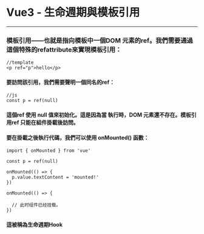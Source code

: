 # Vue3 - 生命週期與模板引用
---
### 模板引用——也就是指向模板中一個DOM 元素的ref。我們需要通過這個特殊的refattribute來實現模板引用：
```
//template
<p ref="p">hello</p>
```
#### 要訪問該引用，我們需要聲明一個同名的ref：
```
//js
const p = ref(null)
```
#### 這個ref 使用 null 值來初始化。這是因為當 執行時，DOM 元素還不存在。模板引用ref 只能在組件掛載後訪問。
#### 要在掛載之後執行代碼，我們可以使用 onMounted() 函數：
```
import { onMounted } from 'vue'

const p = ref(null)

onMounted(() => {
  p.value.textContent = 'mounted!'
})

onMounted(() => {
    
  // 此时组件已经挂载。
})
```
#### 這被稱為生命週期Hook